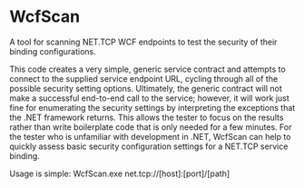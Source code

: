 # WcfScan
A tool for scanning NET.TCP WCF endpoints to test the security of their binding configurations.

This code creates a very simple, generic service contract and attempts to connect to the supplied service endpoint URL, cycling through all of the possible security setting options. Ultimately, the generic contract will not make a successful end-to-end call to the service; however, it will work just fine for enumerating the security settings by interpreting the exceptions that the .NET framework returns. This allows the tester to focus on the results rather than write boilerplate code that is only needed for a few minutes. For the tester who is unfamiliar with development in .NET, WcfScan can help to quickly assess basic security configuration settings for a NET.TCP service binding.

Usage is simple: WcfScan.exe net.tcp://[host]:[port]/[path]
